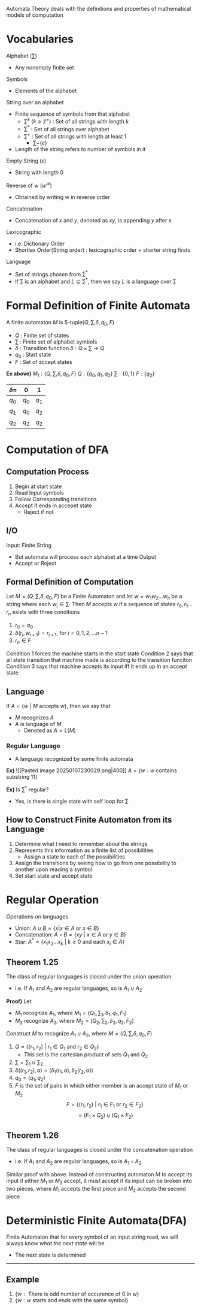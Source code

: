 Automata Theory deals with the definitions and properties of mathematical models of computation

# Vocabularies
Alphabet ($\sum$)
- Any nonempty finite set

Symbols
- Elements of the alphabet

String over an alphabet
- Finite sequence of symbols from that alphabet
	- $\sum^{k}$ ($k\geq\mathbb{Z}^{+}$) : Set of all strings with length $k$
	- $\sum^{*}$ : Set of all strings over alphabet
	- $\sum^{+}$ : Set of all strings with length at least 1
		- $\sum-\{ \varepsilon \}$
- Length of the string refers to number of symbols in it

Empty String ($\varepsilon$)
- String with length 0

Reverse of $w$ ($w^{\mathcal{R}}$)
- Obtained by writing $w$ in reverse order

Concatenation
- Concatenation of $x$ and $y$, denoted as $xy$, is appending $y$ after $x$

Lexicographic
- i.e. Dictionary Order
- Shortlex Order(String order) : lexicographic order + shorter string firsts

Language
- Set of strings chosen from $\sum^{*}$
- If $\sum$ is an alphabet and $L\subseteq \sum^{*}$, then we say $L$ is a language over $\sum$

# Formal Definition of Finite Automata
A finite automaton $M$ is 5-tuple$\left( Q,\sum, \delta, q_{0}, F \right)$
- $Q$ : Finite set of states
- $\sum$ : Finite set of alphabet symbols
- $\delta$ : Transition function $\delta: Q\times \sum\to Q$
- $q_{0}$ : Start state
- $F$ : Set of accept states

**Ex above)**
$M_{1}:\left( Q,\sum,\delta,q_{0},F \right)$
$Q:\{ q_{0},q_{1},q_{2} \}$
$\sum:\{ 0,1 \}$
$F:\{ q_{2} \}$

| $\delta=$ | 0       | 1       |
| --------- | ------- | ------- |
| $q_{0}$   | $q_{0}$ | $q_{1}$ |
| $q_{1}$   | $q_{0}$ | $q_{2}$ |
| $q_{2}$   | $q_{2}$ | $q_{2}$ |

# Computation of DFA
## Computation Process
1. Begin at start state
2. Read Input symbols
3. Follow Corresponding transitions
4. Accept if ends in accepet state
	- Reject if not

## I/O
Input: Finite String
- But automata will process each alphabet at a time
Output
- Accept or Reject

## Formal Definition of Computation
Let $M=\left( Q, \sum, \delta, q_{0}, F \right)$ be a Finite Automaton and let $w=w_{1}w_{2}\dots{w}_{n}$ be a string where each $w_{i}\in \sum$. Then $M$ accepts $w$ if a sequence of states $r_{0},r_{1}\dots r_{n}$ exists with three conditions
1. $r_{0}=q_{0}$
2. $\delta(r_{i}, w_{i+1})=r_{i+1}$, for $i=0,1,2,\dots n-1$
3. $r_{n}\in F$

Condition 1 forces the machine starts in the start state
Condition 2 says that all state transition that machine made is according to the transition funciton
Condition 3 says that machine accepts its input iff it ends up in an accept state

## Language
If $A=\{ w\text{ | } M \text{ accepts } w\}$, then we say that
- $M$ recognizes $A$
- $A$ is language of $M$
	- Denoted as $A=L(M)$

### Regular Language
- A language recognized by some finite automata

**Ex)**
![[Pasted image 20250107230029.png|400]]
$A=\{ w:w\text{ contains substring 11} \}$

**Ex)** Is $\sum^{*}$ regular?
- Yes, is there is single state with self loop for $\sum$

## How to Construct Finite Automaton from its Language
1. Determine what I need to remember about the strings
2. Represents this information as a finite list of possibilities
	- Assign a state to each of the possibilities
3. Assign the transitions by seeing how to go from one possibility to another upon reading a symbol
4. Set start state and accept state

# Regular Operation
Operations on languages
- Union: $A\cup B=\{ x|x\in A\text{ or }x\in B \}$
- Concatenation: $A\circ B=\{ xy\text{ | }x\in A\text{ or }y\in B \}$
- Star: $A^{*}=\{ x_{1}x_{2}\dots x_{k}\text{ | }k\geq 0\text{ and each }x_{i}\in A \}$

## Theorem 1.25
The class of regular languages is closed under the union operation
- i.e. If $A_{1}$ and $A_{2}$ are regular languages, so is $A_{1}\cup A_{2}$

**Proof)**
Let
- $M_{1}$ recognize $A_{1}$, where $M_{1}=\left( Q_{1}, \sum_{1}, \delta_{1}, q_{1}, F_{1} \right)$
- $M_{2}$ recognize $A_{2}$, where $M_{2}=\left( Q_{2}, \sum_{2}, \delta_{2}, q_{2}, F_{2} \right)$

Construct $M$ to recognize $A_{1}\cup A_{2}$, where $M=\left( Q, \sum, \delta, q_{0}, F \right)$
1. $Q=\{ (r_{1},r_{2})\text{ | }r_{1}\in Q_{1} \text{ and }r_{2}\in Q_{2}\}$
	- This set is the cartesian product of sets $Q_{1}$ and $Q_{2}$
2. $\sum=\sum_{1}\cup \sum_{2}$
3. $\delta((r_{1},r_{2}), a)=(\delta_{1}(r_{1},a), \delta_{2}(r_{2},a))$
4. $q_{0}=(q_{1},q_{2})$
5. $F$ is the set of pairs in which either member is an accept state of $M_{1}$ or $M_{2}$
$$F=\{ (r_{1},r_{2})\text{ | }r_{1}\in F_{1}\text{ or }r_{2}\in F_{2}\}$$
$$=(F_{1}\times Q_{2})\cup (Q_{1}\times F_{2})$$

## Theorem 1.26
The class of regular languages is closed under the concatenation operation
- i.e. If $A_{1}$ and $A_{2}$ are regular languages, so is $A_{1}\circ A_{2}$

Similar proof with above. Instead of constructing automaton $M$ to accept its input if either $M_{1}$ or $M_{2}$ accept, it must accept if its input can be broken into two pieces, where $M_{1}$ accepts the first piece and $M_{2}$ accepts the second piece

# Deterministic Finite Automata(DFA)
Finite Automaton that for every symbol of an input string read, we will always *know what the next state* will be
- The next state is determined


---
## Example
1. $\{ w:\text{ There is odd number of occurence of 0 in }w \}$
2. $\{ w:w \text{ starts and ends with the same symbol} \}$


